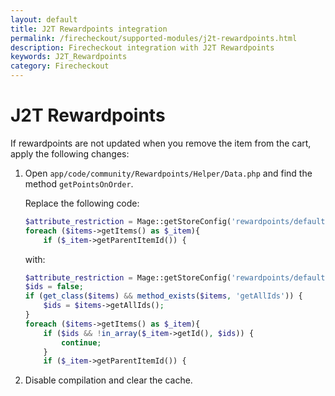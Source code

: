 ```yaml
---
layout: default
title: J2T Rewardpoints integration
permalink: /firecheckout/supported-modules/j2t-rewardpoints.html
description: Firecheckout integration with J2T Rewardpoints
keywords: J2T_Rewardpoints
category: Firecheckout
---
```


# J2T Rewardpoints

If rewardpoints are not updated when you remove the item from the cart, apply
the following changes:

 1. Open `app/code/community/Rewardpoints/Helper/Data.php` and find the
 method `getPointsOnOrder`.

    Replace the following code:

    ```php
    $attribute_restriction = Mage::getStoreConfig('rewardpoints/default/process_restriction', $storeId);
    foreach ($items->getItems() as $_item){
        if ($_item->getParentItemId()) {
    ```

    with:

    ```php
    $attribute_restriction = Mage::getStoreConfig('rewardpoints/default/process_restriction', $storeId);
    $ids = false;
    if (get_class($items) && method_exists($items, 'getAllIds')) {
        $ids = $items->getAllIds();
    }
    foreach ($items->getItems() as $_item){
        if ($ids && !in_array($_item->getId(), $ids)) {
            continue;
        }
        if ($_item->getParentItemId()) {
    ```

 2. Disable compilation and clear the cache.
